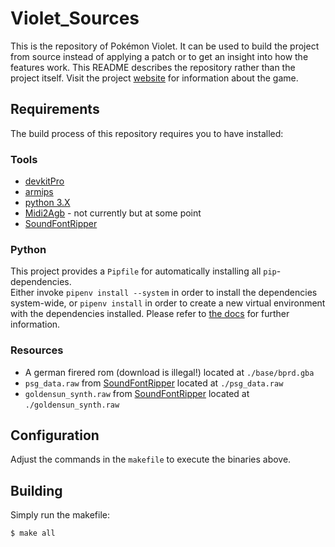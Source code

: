 # Violet_Sources

This is the repository of Pokémon Violet. It can be used to build the project from source instead of applying a patch or to get an insight into how the features work. This README describes the repository rather than the project itself. Visit the project [website](http://wodkarhr.github.io/Violet_Sources/) for information about the game.

## Requirements

The build process of this repository requires you to have installed:

### Tools
- [devkitPro](https://sourceforge.net/projects/devkitpro/)
- [armips](https://github.com/Kingcom/armips)
- [python 3.X](https://www.python.org/)
- [Midi2Agb](https://github.com/ipatix/midi2agb) - not currently but at some point
- [SoundFontRipper]
### Python
This project provides a `Pipfile` for automatically installing all `pip`-dependencies.  
Either invoke `pipenv install --system` in order to install the dependencies system-wide, or `pipenv install` in order to create a new virtual environment with the dependencies installed. Please refer to [the docs](https://docs.pipenv.org/) for further information.

### Resources
- A german firered rom (download is illegal!) located at `./base/bprd.gba`
- `psg_data.raw` from [SoundFontRipper] located at `./psg_data.raw`
- `goldensun_synth.raw` from [SoundFontRipper] located at `./goldensun_synth.raw`

## Configuration
Adjust the commands in the `makefile` to execute the binaries above.

## Building

Simply run the makefile:
```
$ make all
```

<!--- References -->
[SoundFontRipper]: https://github.com/WodkaRHR/gba-mus-ripper
